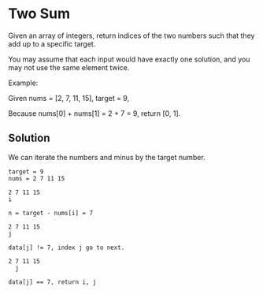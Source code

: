 # Two Sum

Given an array of integers, return indices of the two numbers such that they add up to a specific target.

You may assume that each input would have exactly one solution, and you may not use the same element twice.

Example:

Given nums = [2, 7, 11, 15], target = 9,

Because nums[0] + nums[1] = 2 + 7 = 9,
return [0, 1].

## Solution

We can iterate the numbers and minus by the target number.

```
target = 9
nums = 2 7 11 15

2 7 11 15
i

n = target - nums[i] = 7

2 7 11 15
j

data[j] != 7, index j go to next.

2 7 11 15
  j

data[j] == 7, return i, j
```
